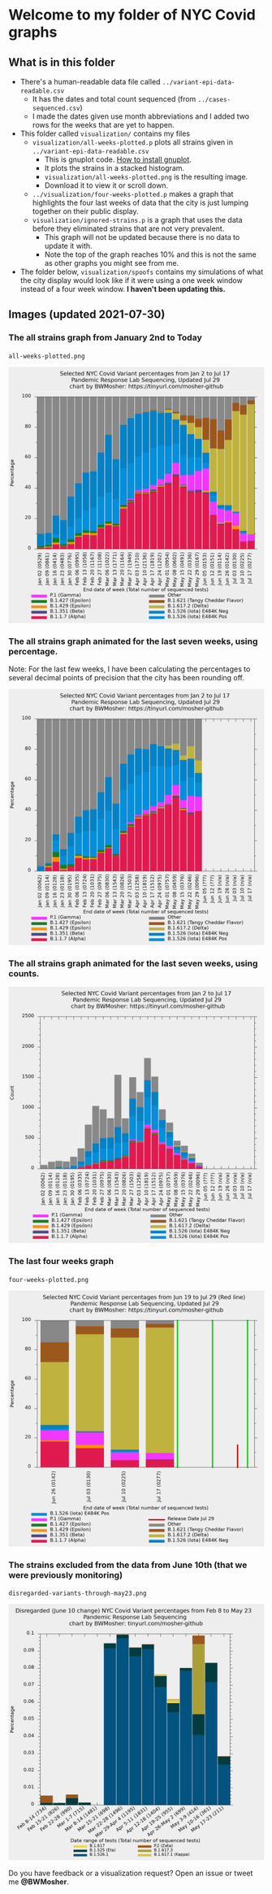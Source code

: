# Welcome to my folder of NYC Covid graphs

## What is in this folder

- There's a human-readable data file called `../variant-epi-data-readable.csv`
	- It has the dates and total count sequenced (from `../cases-sequenced.csv`)
	- I made the dates given use month abbreviations and I added two rows for the weeks that are yet to happen.
- This folder called `visualization/` contains my files
	- `visualization/all-weeks-plotted.p` plots all strains given in `../variant-epi-data-readable.csv`
		- This is gnuplot code. [How to install gnuplot](https://www.google.com/search?q=gnuplot+installation+directions).
		- It plots the strains in a stacked histogram.
		- `visualization/all-weeks-plotted.png` is the resulting image.
		- Download it to view it or scroll down.
	- `../visualization/four-weeks-plotted.p` makes a graph that highlights the four last weeks of data that the city is just lumping together on their public display.
	- `visualization/ignored-strains.p` is a graph that uses the data before they eliminated strains that are not very prevalent.
		- This graph will not be updated because there is no data to update it with.
		- Note the top of the graph reaches 10% and this is not the same as other graphs you might see from me.
- The folder below, `visualization/spoofs` contains my simulations of what the
  city display would look like if it were using a one week window instead of
  a four week window. **I haven't been updating this.**

## Images (updated 2021-07-30)

### The all strains graph from January 2nd to Today

`all-weeks-plotted.png`

![all-weeks-plotted.png](all-weeks-plotted.png)

### The all strains graph animated for the last seven weeks, using percentage.
Note: For the last few weeks, I have been calculating the percentages to several
decimal points of precision that the city has been rounding off.

![animation.gif](history/2021-07-29-gif/2021-07-29.gif)

### The all strains graph animated for the last seven weeks, using counts.

![animation.gif](history/raw/2021-07-29/2021-07-29.gif)

### The last four weeks graph

`four-weeks-plotted.png`

![four-weeks-plotted.png](four-weeks-plotted.png)

<!-- ### The selected variants from only the last week -->

<!-- `last-1-week.png` -->

<!-- ![spoofs/last-1-week.png](spoofs/last-1-week.png) -->

### The strains excluded from the data from June 10th (that we were previously monitoring)

`disregarded-variants-through-may23.png`

![disregarded variants-through-may23.png](disregarded-variants-through-may23.png)


Do you have feedback or a visualization request? Open an issue or tweet me **@BWMosher**.
